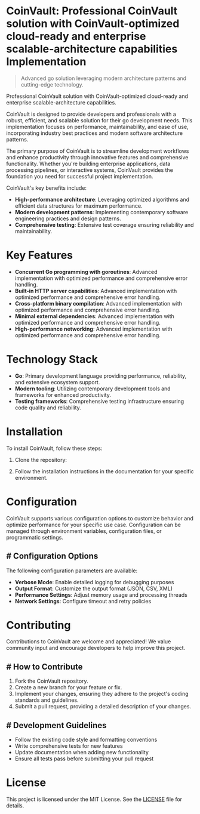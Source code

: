 <!-- fallback_CoinVault_20250902120248_90399 -->

# CoinVault: Professional CoinVault solution with CoinVault-optimized cloud-ready and enterprise scalable-architecture capabilities Implementation
> Advanced go solution leveraging modern architecture patterns and cutting-edge technology.

Professional CoinVault solution with CoinVault-optimized cloud-ready and enterprise scalable-architecture capabilities.

CoinVault is designed to provide developers and professionals with a robust, efficient, and scalable solution for their go development needs. This implementation focuses on performance, maintainability, and ease of use, incorporating industry best practices and modern software architecture patterns.

The primary purpose of CoinVault is to streamline development workflows and enhance productivity through innovative features and comprehensive functionality. Whether you're building enterprise applications, data processing pipelines, or interactive systems, CoinVault provides the foundation you need for successful project implementation.

CoinVault's key benefits include:

* **High-performance architecture**: Leveraging optimized algorithms and efficient data structures for maximum performance.
* **Modern development patterns**: Implementing contemporary software engineering practices and design patterns.
* **Comprehensive testing**: Extensive test coverage ensuring reliability and maintainability.

# Key Features

* **Concurrent Go programming with goroutines**: Advanced implementation with optimized performance and comprehensive error handling.
* **Built-in HTTP server capabilities**: Advanced implementation with optimized performance and comprehensive error handling.
* **Cross-platform binary compilation**: Advanced implementation with optimized performance and comprehensive error handling.
* **Minimal external dependencies**: Advanced implementation with optimized performance and comprehensive error handling.
* **High-performance networking**: Advanced implementation with optimized performance and comprehensive error handling.

# Technology Stack

* **Go**: Primary development language providing performance, reliability, and extensive ecosystem support.
* **Modern tooling**: Utilizing contemporary development tools and frameworks for enhanced productivity.
* **Testing frameworks**: Comprehensive testing infrastructure ensuring code quality and reliability.

# Installation

To install CoinVault, follow these steps:

1. Clone the repository:


2. Follow the installation instructions in the documentation for your specific environment.

# Configuration

CoinVault supports various configuration options to customize behavior and optimize performance for your specific use case. Configuration can be managed through environment variables, configuration files, or programmatic settings.

## # Configuration Options

The following configuration parameters are available:

* **Verbose Mode**: Enable detailed logging for debugging purposes
* **Output Format**: Customize the output format (JSON, CSV, XML)
* **Performance Settings**: Adjust memory usage and processing threads
* **Network Settings**: Configure timeout and retry policies

# Contributing

Contributions to CoinVault are welcome and appreciated! We value community input and encourage developers to help improve this project.

## # How to Contribute

1. Fork the CoinVault repository.
2. Create a new branch for your feature or fix.
3. Implement your changes, ensuring they adhere to the project's coding standards and guidelines.
4. Submit a pull request, providing a detailed description of your changes.

## # Development Guidelines

* Follow the existing code style and formatting conventions
* Write comprehensive tests for new features
* Update documentation when adding new functionality
* Ensure all tests pass before submitting your pull request

# License

This project is licensed under the MIT License. See the [LICENSE](https://github.com/Valerian1964/CoinVault/blob/main/LICENSE) file for details.

